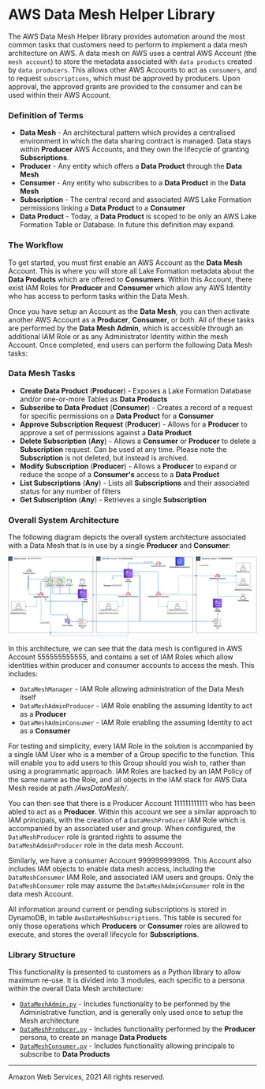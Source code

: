 # AWS Data Mesh Helper Library

The AWS Data Mesh Helper library provides automation around the most common tasks that customers need to perform to implement
a data mesh architecture on AWS. A data mesh on AWS uses a central AWS Account (the `mesh account`) to store the metadata
associated with `data products` created by `data producers`. This allows other AWS Accounts to act as `consumers`, and to
request `subscriptions`, which must be approved by producers. Upon approval, the approved grants are provided to the consumer
and can be used within their AWS Account.

### Definition of Terms

* __Data Mesh__ - An architectural pattern which provides a centralised environment in which the data sharing contract is managed. Data stays within __Producer__ AWS Accounts, and they own the lifecycle of granting __Subscriptions__.
* __Producer__ - Any entity which offers a __Data Product__ through the __Data Mesh__
* __Consumer__ - Any entity who subscribes to a __Data Product__ in the __Data Mesh__
* __Subscription__ - The central record and associated AWS Lake Formation permissions linking a __Data Product__ to a __Consumer__
* __Data Product__ - Today, a __Data Product__ is scoped to be only an AWS Lake Formation Table or Database. In future this definition may expand.

### The Workflow

To get started, you must first enable an AWS Account as the __Data Mesh__ Account. This is where you will store all Lake Formation
metadata about the __Data Products__ which are offered to __Consumers__. Within this Account, there exist IAM Roles for __Producer__ and __Consumer__ 
which allow any AWS Identity who has access to perform tasks within the Data Mesh.

Once you have setup an Account as the __Data Mesh__, you can then activate another AWS Account as a __Producer__, __Consumer__, or both. All
of these tasks are performed by the __Data Mesh Admin__, which is accessible through an additional IAM Role or as any Administrator
Identity within the mesh Account. Once completed, end users can perform the following Data Mesh tasks:

### Data Mesh Tasks

* __Create Data Product__ (__Producer__) - Exposes a Lake Formation Database and/or one-or-more Tables as __Data Products__
* __Subscribe to Data Product__ (__Consumer__) - Creates a record of a request for specific permissions on a __Data Product__ for a __Consumer__
* __Approve Subscription Request__ (__Producer__) - Allows for a __Producer__ to approve a set of permissions against a __Data Product__
* __Delete Subscription__ (__Any__) - Allows a __Consumer__ or __Producer__ to delete a __Subscription__ request. Can be used at any time. Please note the __Subscription__ is not deleted, but instead is archived.
* __Modify Subscription__ (__Producer__) - Allows a __Producer__ to expand or reduce the scope of a __Consumer's__ access to a __Data Product__
* __List Subscriptions__ (__Any__) - Lists all __Subscriptions__ and their associated status for any number of filters
* __Get Subscription__ (__Any__) - Retrieves a single __Subscription__

### Overall System Architecture

The following diagram depicts the overall system architecture associated with a Data Mesh that is in use by a single __Producer__ and __Consumer__:

![Architecture](doc/architecture.png)

In this architecture, we can see that the data mesh is configured in AWS Account 555555555555, and contains a set of IAM Roles which allow identities within producer and consumer accounts to access the mesh. This includes:

* `DataMeshManager` - IAM Role allowing administration of the Data Mesh itself
* `DataMeshAdminProducer` - IAM Role enabling the assuming Identity to act as a __Producer__
* `DataMeshAdminConsumer` - IAM Role enabling the assuming Identity to act as a __Consumer__

For testing and simplicity, every IAM Role in the solution is accompanied by a single IAM User who is a member of a Group specific to the function. This will enable you to add users to this Group should you wish to, rather than using a programmatic approach. IAM Roles are backed by an IAM Policy of the same name as the Role, and all objects in the IAM stack for AWS Data Mesh reside at path _/AwsDataMesh/_.

You can then see that there is a Producer Account 111111111111 who has been abled to act as a __Producer__. Within this account we see a similar approach to IAM principals, with the creation of a `DataMeshProducer` IAM Role which is accompanied by an associated user and group. When configured, the `DataMeshProducer` role is granted rights to assume the `DataMeshAdminProducer` role in the data mesh Account.

Similarly, we have a consumer Account 999999999999. This Account also includes IAM objects to enable data mesh access, including the `DataMeshConsumer` IAM Role, and associated IAM users and groups. Only the `DataMeshConsumer` role may assume the `DataMeshAdminConsumer` role in the data mesh Account.

All information around current or pending subscriptions is stored in DynamoDB, in table `AwsDataMeshSubscriptions`. This table is secured for only those operations which __Producers__ or __Consumer__ roles are allowed to execute, and stores the overall lifecycle for __Subscriptions__.

### Library Structure

This functionality is presented to customers as a Python library to allow maximum re-use. It is divided into 3 modules, each specific to a persona within the overall Data Mesh architecture:

* [`DataMeshAdmin.py`](doc/DataMeshAdmin.md) - Includes functionality to be performed by the Administrative function, and is generally only used once to setup the Mesh architecture
* [`DataMeshProducer.py`](doc/DataMeshProducer.md) - Includes functionality performed by the __Producer__ persona, to create an manage __Data Products__
* [`DataMeshConsumer.py`](doc/DataMeshConsumer.md) - Includes functionality allowing principals to subscribe to __Data Products__

---
Amazon Web Services, 2021
All rights reserved.